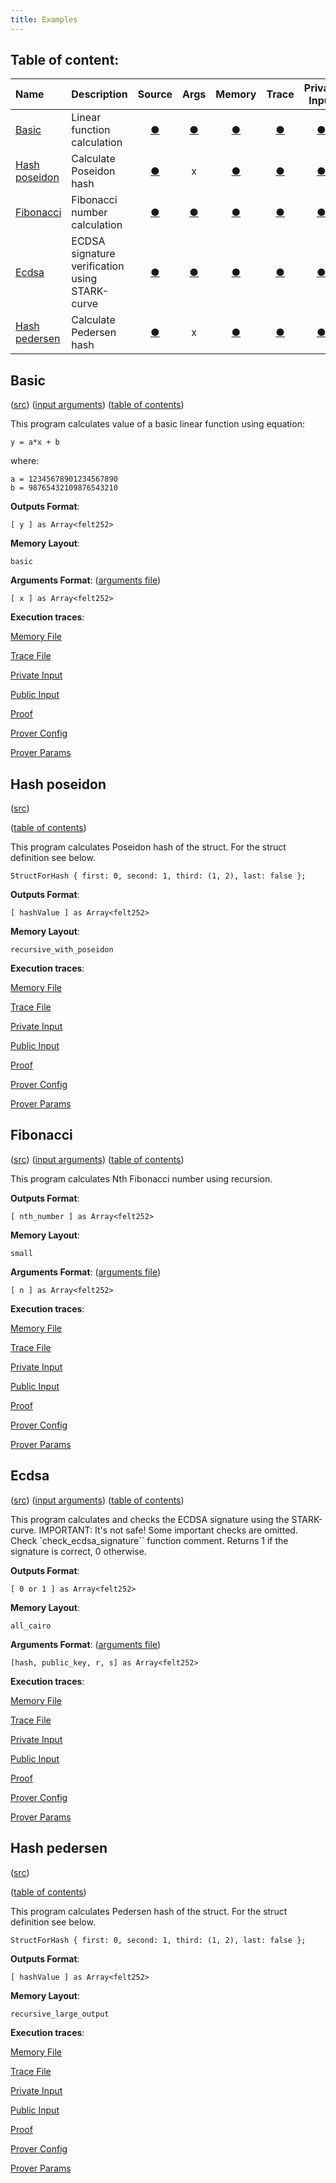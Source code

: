 ```yaml
---
title: Examples
---
```


## Table of content:

| Name | Description | Source   | Args  | Memory | Trace | Private Input | Public Input | Proof | Prover config | Prover Params |
| :--- | :---        | :---: | :---: | :---:  | :---: | :---:         | :---:        | :---: | :---:         | :---:         |
| [Basic](#basic) | Linear function calculation | [●](../e2e_test/Cairo/basic.cairo) |  [●](../e2e_test/Cairo/basic_args.json)  | [●](../test_files/basic/memory.b) | [●](../test_files/basic/trace.b) | [●](../test_files/basic/private_input.json) | [●](../test_files/basic/public_input.json) | [●](../test_files/basic/proof.json) | [●](../test_files/cpu_air_prover_config.json) | [●](../test_files/cpu_air_params.json) |
| [Hash poseidon](#hash-poseidon) | Calculate Poseidon hash | [●](../e2e_test/Cairo/hash_poseidon.cairo) |  x  | [●](../test_files/hash_poseidon/memory.b) | [●](../test_files/hash_poseidon/trace.b) | [●](../test_files/hash_poseidon/private_input.json) | [●](../test_files/hash_poseidon/public_input.json) | [●](../test_files/hash_poseidon/proof.json) | [●](../test_files/cpu_air_prover_config.json) | [●](../test_files/hash_poseidon_cpu_air_params.json) |
| [Fibonacci](#fibonacci) | Fibonacci number calculation | [●](../e2e_test/Cairo/fibonacci.cairo) |  [●](../e2e_test/Cairo/fibonacci_args.json)  | [●](../test_files/fibonacci/memory.b) | [●](../test_files/fibonacci/trace.b) | [●](../test_files/fibonacci/private_input.json) | [●](../test_files/fibonacci/public_input.json) | [●](../test_files/fibonacci/proof.json) | [●](../test_files/cpu_air_prover_config.json) | [●](../test_files/cpu_air_params.json) |
| [Ecdsa](#ecdsa) | ECDSA signature verification using STARK-curve | [●](../e2e_test/Cairo/ecdsa.cairo) |  [●](../e2e_test/Cairo/ecdsa_args.json)  | [●](../test_files/ecdsa/memory.b) | [●](../test_files/ecdsa/trace.b) | [●](../test_files/ecdsa/private_input.json) | [●](../test_files/ecdsa/public_input.json) | [●](../test_files/ecdsa/proof.json) | [●](../test_files/cpu_air_prover_config.json) | [●](../test_files/ecdsa_cpu_air_params.json) |
| [Hash pedersen](#hash-pedersen) | Calculate Pedersen hash | [●](../e2e_test/Cairo/hash_pedersen.cairo) |  x  | [●](../test_files/hash_pedersen/memory.b) | [●](../test_files/hash_pedersen/trace.b) | [●](../test_files/hash_pedersen/private_input.json) | [●](../test_files/hash_pedersen/public_input.json) | [●](../test_files/hash_pedersen/proof.json) | [●](../test_files/cpu_air_prover_config.json) | [●](../test_files/hash_pedersen_cpu_air_params.json) |



## Basic 

([src](../e2e_test/Cairo/basic.cairo))
([input arguments](../e2e_test/Cairo/basic_args.json))
([table of contents](#table-of-content))

This program calculates value of a basic linear function using equation:

    y = a*x + b

where:

    a = 12345678901234567890
    b = 98765432109876543210


**Outputs Format**: 

    [ y ] as Array<felt252>

**Memory Layout**: 

    basic

**Arguments Format**: ([arguments file](../e2e_test/Cairo/basic_args.json))

    [ x ] as Array<felt252>

**Execution traces**:

[Memory File](../test_files/basic/memory.b)

[Trace File](../test_files/basic/trace.b)

[Private Input](../test_files/basic/private_input.json)

[Public Input](../test_files/basic/public_input.json)

[Proof](../test_files/basic/proof.json)

[Prover Config](../test_files/cpu_air_prover_config.json)

[Prover Params](../test_files/cpu_air_params.json)


## Hash poseidon 

([src](../e2e_test/Cairo/hash_poseidon.cairo))

([table of contents](#table-of-content))

This program calculates Poseidon hash of the struct. For the struct definition see below.

    StructForHash { first: 0, second: 1, third: (1, 2), last: false };



**Outputs Format**: 

    [ hashValue ] as Array<felt252>

**Memory Layout**: 

    recursive_with_poseidon

**Execution traces**:

[Memory File](../test_files/hash_poseidon/memory.b)

[Trace File](../test_files/hash_poseidon/trace.b)

[Private Input](../test_files/hash_poseidon/private_input.json)

[Public Input](../test_files/hash_poseidon/public_input.json)

[Proof](../test_files/hash_poseidon/proof.json)

[Prover Config](../test_files/cpu_air_prover_config.json)

[Prover Params](../test_files/hash_poseidon_cpu_air_params.json)


## Fibonacci 

([src](../e2e_test/Cairo/fibonacci.cairo))
([input arguments](../e2e_test/Cairo/fibonacci_args.json))
([table of contents](#table-of-content))

This program calculates Nth Fibonacci number using recursion.


**Outputs Format**: 

    [ nth_number ] as Array<felt252>

**Memory Layout**: 

    small

**Arguments Format**: ([arguments file](../e2e_test/Cairo/fibonacci_args.json))

    [ n ] as Array<felt252>

**Execution traces**:

[Memory File](../test_files/fibonacci/memory.b)

[Trace File](../test_files/fibonacci/trace.b)

[Private Input](../test_files/fibonacci/private_input.json)

[Public Input](../test_files/fibonacci/public_input.json)

[Proof](../test_files/fibonacci/proof.json)

[Prover Config](../test_files/cpu_air_prover_config.json)

[Prover Params](../test_files/cpu_air_params.json)


## Ecdsa 

([src](../e2e_test/Cairo/ecdsa.cairo))
([input arguments](../e2e_test/Cairo/ecdsa_args.json))
([table of contents](#table-of-content))

This program calculates and checks the ECDSA signature using the STARK-curve.
IMPORTANT: It's not safe! Some important checks are omitted. 
Check `check_ecdsa_signature`` function comment.
Returns 1 if the signature is correct, 0 otherwise.


**Outputs Format**: 

    [ 0 or 1 ] as Array<felt252>

**Memory Layout**: 

    all_cairo

**Arguments Format**: ([arguments file](../e2e_test/Cairo/ecdsa_args.json))

    [hash, public_key, r, s] as Array<felt252>

**Execution traces**:

[Memory File](../test_files/ecdsa/memory.b)

[Trace File](../test_files/ecdsa/trace.b)

[Private Input](../test_files/ecdsa/private_input.json)

[Public Input](../test_files/ecdsa/public_input.json)

[Proof](../test_files/ecdsa/proof.json)

[Prover Config](../test_files/cpu_air_prover_config.json)

[Prover Params](../test_files/ecdsa_cpu_air_params.json)


## Hash pedersen 

([src](../e2e_test/Cairo/hash_pedersen.cairo))

([table of contents](#table-of-content))

This program calculates Pedersen hash of the struct. For the struct definition see below.

    StructForHash { first: 0, second: 1, third: (1, 2), last: false };



**Outputs Format**: 

    [ hashValue ] as Array<felt252>

**Memory Layout**: 

    recursive_large_output

**Execution traces**:

[Memory File](../test_files/hash_pedersen/memory.b)

[Trace File](../test_files/hash_pedersen/trace.b)

[Private Input](../test_files/hash_pedersen/private_input.json)

[Public Input](../test_files/hash_pedersen/public_input.json)

[Proof](../test_files/hash_pedersen/proof.json)

[Prover Config](../test_files/cpu_air_prover_config.json)

[Prover Params](../test_files/hash_pedersen_cpu_air_params.json)





